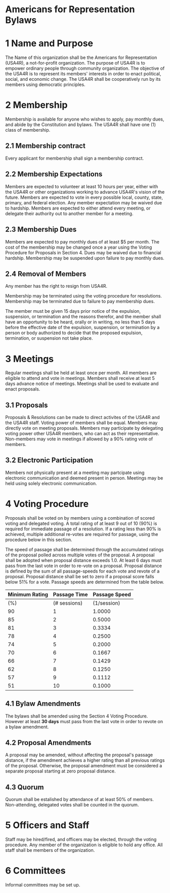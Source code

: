Americans for Representation Bylaws
==========================================


1 Name and Purpose
=====================

The Name of this organization shall be the Americans for Representation (USA4R), a not-for-profit organization. The purpose of  USA4R is to empower ordinary people through community organization. The objective of the USA4R is to represent its members' interests in order to enact political, social, and economic change. The USA4R shall be cooperatively run by its members using democratic principles. 


2 Membership
================

Membership is available for anyone who wishes to apply, pay monthly dues, and abide by the Constitution and bylaws. 
The USA4R shall have one (1) class of membership.

2.1 Membership contract
----------------
Every applicant for membership shall sign a membership contract. 

2.2 Membership Expectations
----------------------------
Members are expected to volunteer at least 10 hours per year, either with the USA4R or other organizations working to advance USA4R's vision of the future. 
Members are expected to vote in every possible local, county, state, primary, and federal election.
Any member expectation may be waived due to hardship.
Members are expected to either attend every meeting, or delegate their authority out to another member for a meeting.

2.3 Membership Dues
----------------------------
Members are expected to pay monthly dues of at least $5 per month. 
The cost of the membership may be changed once a year using the Voting Procedure for Proposals in Section 4.
Dues may be waived due to financial hardship.
Membership may be suspended upon failure to pay monthly dues. 


2.4 Removal of Members
----------------------------
Any member has the right to resign from USA4R.

Membership may be terminated using the voting procedure for resolutions. 
Membership may be terminated due to failure to pay membership dues.

The member must be given 15 days prior notice of the expulsion, suspension, or termination and the reasons therefor, and the member shall have an opportunity to be heard, orally or in writing, no less than 5 days before the effective date of the expulsion, suspension, or termination by a person or body authorized to decide that the proposed expulsion, termination, or suspension not take place.





3 Meetings
============
Regular meetings shall be held at least once per month.
All members are eligible to attend and vote in meetings. 
Members shall receive at least 5 days advance notice of meetings. 
Meetings shall be used to evaluate and enact proposals. 

3.1 Proposals
----------------------------
Proposals & Resolutions can be made to direct activites of the USA4R and the USA4R staff. 
Voting power of members shall be equal.
Members may directly vote on meeting proposals. 
Members may participate by delegating voting power other USA4R members, who can act as their representative. 
Non-members may vote in meetings if allowed by a 90% rating vote of members.

3.2 Electronic Participation
----------------------------
Members not physically present at a meeting may partcipate using electronic communication and deemed present in person. Meetings may be held using solely electronic communication. 


4 Voting Procedure
======================
Proposals shall be voted on by members using a combination of scored voting and delegated voting. 
A total rating of at least 9 out of 10 (90%) is required for immediate passage of a resolution. 
If a rating less than 90% is achieved, multiple additional re-votes are required for passage, using the procedure below in this section. 

The speed of passage shall be determined through the accumulated ratings of the proposal polled across multiple votes of the proposal. A proposal shall be adopted when proposal distance exceeds 1.0. At least 6 days must pass from the last vote in order to re-vote on a proposal. 
Proposal distance is defined by the sum of all passage-speeds for each vote and revote of a proposal. 
Proposal distance shall be set to zero if a proposal score falls below 51% for a vote. 
Passage speeds are determined from the table below.

| Minimum Rating | Passage Time | Passage Speed |
|----------------|--------------|---------------|
| (%)            | (# sessions) | (1/session)   |
| 90             | 1            | 1.0000        |
| 85             | 2            | 0.5000        |
| 81             | 3            | 0.3334        |
| 78             | 4            | 0.2500        |
| 74             | 5            | 0.2000        |
| 70             | 6            | 0.1667        |
| 66             | 7            | 0.1429        |
| 62             | 8            | 0.1250        |
| 57             | 9            | 0.1112        |
| 51             | 10           | 0.1000        |

4.1 Bylaw Amendments
----------------------------
The bylaws shall be amended using the Section 4 Voting Procedure. However at least **30 days** must pass from the last vote in order to revote on a bylaw amendment.


4.2 Proposal Amendments
------------------------
A proposal may be amended, without affecting the proposal's passage distance, if the amendment achieves a higher rating than all previous ratings of the proposal. Otherwise, the proposal amendment must be considered a separate proposal starting at zero proposal distance. 


4.3 Quorum
----------------------------
Quorum shall be estalished by attendance of at least 50% of members. Non-attending, delegated votes shall be counted in the quorum. 



5 Officers and Staff
============
Staff may be hired/fired, and officers may be elected, through the voting procedure. Any member of the organization is eligible to hold any office. 
All staff shall be members of the organization. 

6 Committees
============
Informal committees may be set up.





